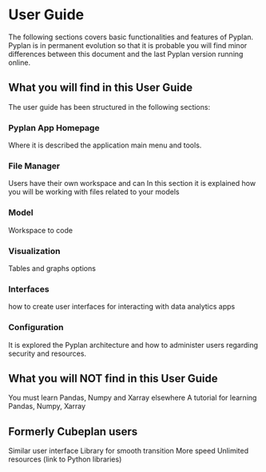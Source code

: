 # User Guide
The following sections covers basic functionalities and features of Pyplan.
Pyplan is in permanent evolution so that it is probable you will find minor differences between this document and the last Pyplan version running online.

## What you will find in this User Guide
The user guide has been structured in the following sections:
### Pyplan App Homepage
Where it is described the application main menu and tools.
### File Manager
Users have their own workspace and can 
In this section it is explained how you will be working with files related to your models

### Model
Workspace to code

### Visualization
Tables and graphs options

### Interfaces
how to create user interfaces for interacting with data analytics apps

### Configuration
It is explored the Pyplan architecture and how to administer users regarding security and resources.

## What you will NOT find in this User Guide
You must learn Pandas, Numpy and Xarray elsewhere
A tutorial for learning Pandas, Numpy, Xarray

## Formerly Cubeplan users
Similar user interface
Library for smooth transition
More speed
Unlimited resources (link to Python libraries)
<!--stackedit_data:
eyJoaXN0b3J5IjpbMTI0NTY4MDcwOSwxMzgyNTgyOTExLC0xMj
czNDc2NDYwLC0xODAyMzAzNTg0XX0=
-->